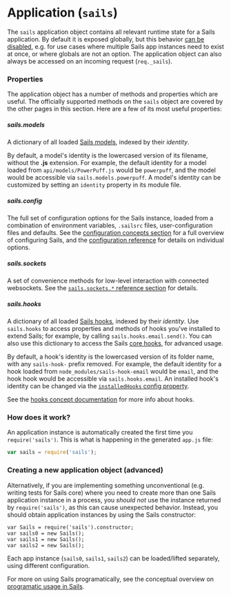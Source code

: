 # Application (`sails`)

The `sails` application object contains all relevant runtime state for a Sails application.
By default it is exposed globally, but this behavior [can be disabled](), e.g. for
use cases where multiple Sails app instances need to exist at once, or where globals
are not an option. The application object can also always be accessed on an incoming
request (`req._sails`).




### Properties

The application object has a number of methods and properties which are useful.
The officially supported methods on the `sails` object are covered by the other
pages in this section.  Here are a few of its most useful properties:

##### sails.models

A dictionary of all loaded [Sails models](), indexed by their _identity_.

By default, a model's identity is the lowercased version of its filename, without the **.js** extension.  For example, the default identity for a model loaded from `api/models/PowerPuff.js` would be `powerpuff`, and the model would be accessible via `sails.models.powerpuff`.  A model's identity can be customized by setting an `identity` property in its module file.

##### sails.config

The full set of configuration options for the Sails instance, loaded from a combination of environment variables, `.sailsrc` files, user-configuration files and defaults.  See the [configuration concepts section]() for a full overview of configuring Sails, and the [configuration reference]() for details on individual options.

##### sails.sockets

A set of convenience methods for low-level interaction with connected websockets.  See the [`sails.sockets.*` reference section]() for details.

##### sails.hooks

A dictionary of all loaded [Sails hooks](), indexed by their _identity_.  Use `sails.hooks` to access properties and methods of hooks you've installed to extend Sails; for example, by calling `sails.hooks.email.send()`.  You can also use this dictionary to access the Sails [core hooks](), for advanced usage.

By default, a hook's identity is the lowercased version of its folder name, with any `sails-hook-` prefix removed.  For example, the default identity for a hook loaded from `node_modules/sails-hook-email` would be `email`, and the hook hook would be accessible via `sails.hooks.email`.  An installed hook's identity can be changed via the [`installedHooks` config property](http://sailsjs-website.herokuapp.com/documentation/concepts/extending-sails/hooks/using-hooks#?changing-the-way-sails-loads-an-installable-hook).

See the [hooks concept documentation]() for more info about hooks.


### How does it work?

An application instance is automatically created the first time you `require('sails')`.
This is what is happening in the generated `app.js` file:

```javascript
var sails = require('sails');
```



### Creating a new application object (advanced)

Alternatively, if you are implementing something unconventional (e.g. writing tests for Sails core)
where you need to create more than one Sails application instance in a process, you _should not_ use
the instance returned by `require('sails')`, as this can cause unexpected behavior.  Instead, you should
obtain application instances by using the Sails constructor:

```
var Sails = require('sails').constructor;
var sails0 = new Sails();
var sails1 = new Sails();
var sails2 = new Sails();
```

Each app instance (`sails0`, `sails1`, `sails2`) can be loaded/lifted separately,
using different configuration.

For more on using Sails programatically, see the conceptual overview on [programatic usage in Sails]().


<docmeta name="displayName" value="Application">
